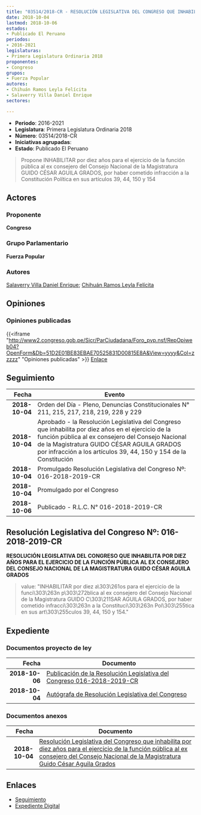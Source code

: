 ```yaml
---
title: "03514/2018-CR - RESOLUCIÓN LEGISLATIVA DEL CONGRESO QUE INHABILITA POR DIEZ AÑOS PARA EL EJERCICIO DE LA FUNCIÓN PÚBLICA AL EX CONSEJERO DEL CONSEJO NACIONAL DE LA MAGISTRATURA GUIDO CÉSAR AGUILA GRADOS"
date: 2018-10-04
lastmod: 2018-10-06
estados:
- Publicado El Peruano
periodos:
- 2016-2021
legislaturas:
- Primera Legislatura Ordinaria 2018
proponentes:
- Congreso
grupos:
- Fuerza Popular
autores:
- Chihuán Ramos Leyla Felícita
- Salaverry Villa Daniel Enrique
sectores:

---
```

- **Periodo**: 2016-2021
- **Legislatura**: Primera Legislatura Ordinaria 2018
- **Número**: 03514/2018-CR
- **Iniciativas agrupadas**: 
- **Estado**: Publicado El Peruano

> Propone INHABILITAR por diez años para el ejercicio de la función pública al ex consejero del Consejo Nacional de la Magistratura GUIDO CÉSAR AGUILA GRADOS, por haber cometido infracción a la Constitución Política en sus artículos 39, 44, 150 y 154


## Actores

### Proponente

**Congreso**

### Grupo Parlamentario

**Fuerza Popular**

### Autores

[Salaverry Villa Daniel Enrique](mailto:mailto:dsalaverry@congreso.gob.pe); [Chihuán Ramos Leyla Felícita](mailto:mailto:lchihuan@congreso.gob.pe)

## Opiniones

### Opiniones publicadas

{{<iframe "http://www2.congreso.gob.pe/Sicr/ParCiudadana/Foro_pvp.nsf/RepOpiweb04?OpenForm&Db=51D2E01BE83EBAE70525831D00815E8A&View=yyyy&Col=zzzzz" "Opiniones publicadas" >}}
[Enlace](http://www2.congreso.gob.pe/Sicr/ParCiudadana/Foro_pvp.nsf/RepOpiweb04?OpenForm&Db=51D2E01BE83EBAE70525831D00815E8A&View=yyyy&Col=zzzzz)


## Seguimiento

| Fecha | Evento |
|------:|--------|
| **2018-10-04** | Orden del Día - Pleno, Denuncias Constitucionales N° 211, 215, 217, 218, 219, 228 y 229 |
| **2018-10-04** | Aprobado - la Resolución Legislativa del Congreso que inhabilita por diez años en el ejercicio de la función pública al ex consejero del Consejo Nacional de la Magistratura GUIDO CÉSAR AGUILA GRADOS por infracción a los artículos 39, 44, 150 y 154 de la Constitución |
| **2018-10-04** | Promulgado Resolución Legislativa del Congreso Nº: 016-2018-2019-CR |
| **2018-10-04** | Promulgado por el Congreso |
| **2018-10-06** | Publicado - R.L.C. N° 016-2018-2019-CR |

## Resolución Legislativa del Congreso Nº: 016-2018-2019-CR

**RESOLUCIÓN LEGISLATIVA DEL CONGRESO QUE INHABILITA POR DIEZ AÑOS PARA EL EJERCICIO DE LA FUNCIÓN PÚBLICA AL EX CONSEJERO DEL CONSEJO NACIONAL DE LA MAGISTRATURA GUIDO CÉSAR AGUILA GRADOS**

> value: "INHABILITAR por diez a\303\261os para el ejercicio de la funci\303\263n p\303\272blica al ex consejero del Consejo Nacional de la Magistratura GUIDO C\303\211SAR AGUILA GRADOS, por haber cometido infracci\303\263n a la Constituci\303\263n Pol\303\255tica en sus art\303\255culos 39, 44, 150 y 154."


## Expediente

### Documentos proyecto de ley

| Fecha | Documento |
|------:|-----------|
| **2018-10-06** | [Publicación de la Resolución Legislativa del Congreso 016-2018-2019-CR](http://www.leyes.congreso.gob.pe/Documentos/2016_2021/Resolucion_Legislativa_del_Congreso/RLC-016-2018-2019-CR..pdf) |
| **2018-10-04** | [Autógrafa de Resolución Legislativa del Congreso](http://www.leyes.congreso.gob.pe/Documentos/2016_2021/Autografas/Resolucion_Legislativa_del_Congreso/AU0351420181004.pdf) |

### Documentos anexos

| Fecha | Documento |
|------:|-----------|
| **2018-10-04** | [Resolución Legislativa del Congreso que inhabilita por diez años para el ejercicio de la función pública al ex consejero del Consejo Nacional de la Magistratura Guido César Aguila Grados](http://www.leyes.congreso.gob.pe/Documentos/2016_2021/Proyectos_de_Ley_y_de_Resoluciones_Legislativas/PL0351420181004.PDF) |

## Enlaces

- [Seguimiento](http://www2.congreso.gob.pe/Sicr/TraDocEstProc/CLProLey2016.nsf/f7fff46988ca05b1052578e100829cc7/da763da9c25190d30525831d0062a6c9?OpenDocument)
- [Expediente Digital](http://www2.congreso.gob.pe/Sicr/TraDocEstProc/Expvirt_2011.nsf/visbusqptramdoc1621/03514?opendocument)

